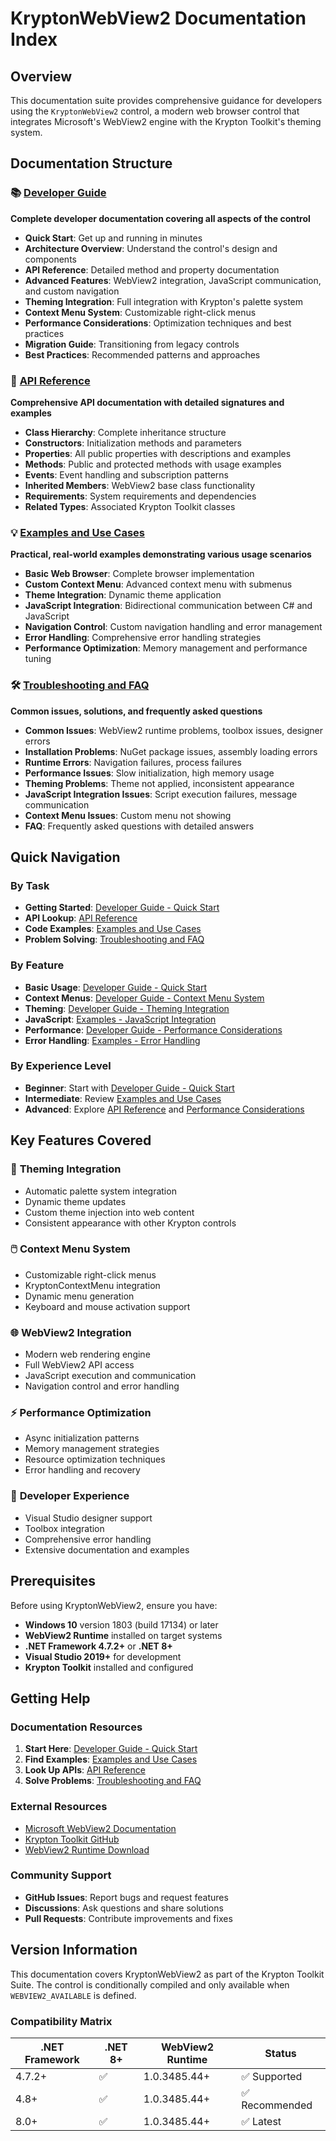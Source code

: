 # KryptonWebView2 Documentation Index

## Overview

This documentation suite provides comprehensive guidance for developers using the `KryptonWebView2` control, a modern web browser control that integrates Microsoft's WebView2 engine with the Krypton Toolkit's theming system.

## Documentation Structure

### 📚 [Developer Guide](KryptonWebView2DeveloperGuide.md)
**Complete developer documentation covering all aspects of the control**

- **Quick Start**: Get up and running in minutes
- **Architecture Overview**: Understand the control's design and components
- **API Reference**: Detailed method and property documentation
- **Advanced Features**: WebView2 integration, JavaScript communication, and custom navigation
- **Theming Integration**: Full integration with Krypton's palette system
- **Context Menu System**: Customizable right-click menus
- **Performance Considerations**: Optimization techniques and best practices
- **Migration Guide**: Transitioning from legacy controls
- **Best Practices**: Recommended patterns and approaches

### 🔧 [API Reference](KryptonWebView2APIReference.md)
**Comprehensive API documentation with detailed signatures and examples**

- **Class Hierarchy**: Complete inheritance structure
- **Constructors**: Initialization methods and parameters
- **Properties**: All public properties with descriptions and examples
- **Methods**: Public and protected methods with usage examples
- **Events**: Event handling and subscription patterns
- **Inherited Members**: WebView2 base class functionality
- **Requirements**: System requirements and dependencies
- **Related Types**: Associated Krypton Toolkit classes

### 💡 [Examples and Use Cases](KryptonWebView2Examples.md)
**Practical, real-world examples demonstrating various usage scenarios**

- **Basic Web Browser**: Complete browser implementation
- **Custom Context Menu**: Advanced context menu with submenus
- **Theme Integration**: Dynamic theme application
- **JavaScript Integration**: Bidirectional communication between C# and JavaScript
- **Navigation Control**: Custom navigation handling and error management
- **Error Handling**: Comprehensive error handling strategies
- **Performance Optimization**: Memory management and performance tuning

### 🛠️ [Troubleshooting and FAQ](KryptonWebView2Troubleshooting.md)
**Common issues, solutions, and frequently asked questions**

- **Common Issues**: WebView2 runtime problems, toolbox issues, designer errors
- **Installation Problems**: NuGet package issues, assembly loading errors
- **Runtime Errors**: Navigation failures, process failures
- **Performance Issues**: Slow initialization, high memory usage
- **Theming Problems**: Theme not applied, inconsistent appearance
- **JavaScript Integration Issues**: Script execution failures, message communication
- **Context Menu Issues**: Custom menu not showing
- **FAQ**: Frequently asked questions with detailed answers

## Quick Navigation

### By Task
- **Getting Started**: [Developer Guide - Quick Start](KryptonWebView2DeveloperGuide.md#quick-start)
- **API Lookup**: [API Reference](KryptonWebView2APIReference.md)
- **Code Examples**: [Examples and Use Cases](KryptonWebView2Examples.md)
- **Problem Solving**: [Troubleshooting and FAQ](KryptonWebView2Troubleshooting.md)

### By Feature
- **Basic Usage**: [Developer Guide - Quick Start](KryptonWebView2DeveloperGuide.md#quick-start)
- **Context Menus**: [Developer Guide - Context Menu System](KryptonWebView2DeveloperGuide.md#context-menu-system)
- **Theming**: [Developer Guide - Theming Integration](KryptonWebView2DeveloperGuide.md#theming-integration)
- **JavaScript**: [Examples - JavaScript Integration](KryptonWebView2Examples.md#javascript-integration)
- **Performance**: [Developer Guide - Performance Considerations](KryptonWebView2DeveloperGuide.md#performance-considerations)
- **Error Handling**: [Examples - Error Handling](KryptonWebView2Examples.md#error-handling)

### By Experience Level
- **Beginner**: Start with [Developer Guide - Quick Start](KryptonWebView2DeveloperGuide.md#quick-start)
- **Intermediate**: Review [Examples and Use Cases](KryptonWebView2Examples.md)
- **Advanced**: Explore [API Reference](KryptonWebView2APIReference.md) and [Performance Considerations](KryptonWebView2DeveloperGuide.md#performance-considerations)

## Key Features Covered

### 🎨 **Theming Integration**
- Automatic palette system integration
- Dynamic theme updates
- Custom theme injection into web content
- Consistent appearance with other Krypton controls

### 🖱️ **Context Menu System**
- Customizable right-click menus
- KryptonContextMenu integration
- Dynamic menu generation
- Keyboard and mouse activation support

### 🌐 **WebView2 Integration**
- Modern web rendering engine
- Full WebView2 API access
- JavaScript execution and communication
- Navigation control and error handling

### ⚡ **Performance Optimization**
- Async initialization patterns
- Memory management strategies
- Resource optimization techniques
- Error handling and recovery

### 🔧 **Developer Experience**
- Visual Studio designer support
- Toolbox integration
- Comprehensive error handling
- Extensive documentation and examples

## Prerequisites

Before using KryptonWebView2, ensure you have:

- **Windows 10** version 1803 (build 17134) or later
- **WebView2 Runtime** installed on target systems
- **.NET Framework 4.7.2+** or **.NET 8+**
- **Visual Studio 2019+** for development
- **Krypton Toolkit** installed and configured

## Getting Help

### Documentation Resources
1. **Start Here**: [Developer Guide - Quick Start](KryptonWebView2DeveloperGuide.md#quick-start)
2. **Find Examples**: [Examples and Use Cases](KryptonWebView2Examples.md)
3. **Look Up APIs**: [API Reference](KryptonWebView2APIReference.md)
4. **Solve Problems**: [Troubleshooting and FAQ](KryptonWebView2Troubleshooting.md)

### External Resources
- [Microsoft WebView2 Documentation](https://docs.microsoft.com/en-us/microsoft-edge/webview2/)
- [Krypton Toolkit GitHub](https://github.com/Krypton-Suite/Standard-Toolkit)
- [WebView2 Runtime Download](https://developer.microsoft.com/en-us/microsoft-edge/webview2/)

### Community Support
- **GitHub Issues**: Report bugs and request features
- **Discussions**: Ask questions and share solutions
- **Pull Requests**: Contribute improvements and fixes

## Version Information

This documentation covers KryptonWebView2 as part of the Krypton Toolkit Suite. The control is conditionally compiled and only available when `WEBVIEW2_AVAILABLE` is defined.

### Compatibility Matrix
| .NET Framework | .NET 8+ | WebView2 Runtime | Status |
|----------------|---------|------------------|--------|
| 4.7.2+         | ✅      | 1.0.3485.44+     | ✅ Supported |
| 4.8+           | ✅      | 1.0.3485.44+     | ✅ Recommended |
| 8.0+           | ✅      | 1.0.3485.44+     | ✅ Latest |